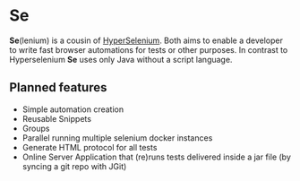 # Se
**Se**(lenium) is a cousin of [HyperSelenium](https://github.com/hydrogen2oxygen/hyperselenium). Both aims to enable a developer to write fast browser automations
for tests or other purposes. In contrast to Hyperselenium **Se** uses only Java without a script language.

## Planned features
- Simple automation creation
- Reusable Snippets
- Groups
- Parallel running multiple selenium docker instances
- Generate HTML protocol for all tests
- Online Server Application that (re)runs tests delivered inside a jar file (by syncing a git repo with JGit) 
